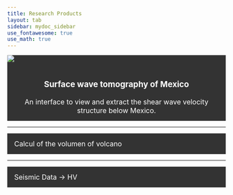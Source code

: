 ```yaml
---
title: Research Products
layout: tab
sidebar: mydoc_sidebar
use_fontawesome: true
use_math: true
---
```

<html>

<style>
.navbar1 {
  overflow: hidden;
  background-color: #333;
}

.navbar1 a {
  float: left;
  font-size: 16px;
  color: white;
  text-align: center;
  padding: 14px 16px;
  text-decoration: none;
}
</style>
<body>
  

<div class="navbar1">
  <div class="row content-row">
    <div class="col-12 col-sm-2">
      <img src="{{ site.baseurl }}/images/tomo.png">
    </div>
    <div class="col-12 col-sm-10 section" style="text-align:justify;">
     <a href="tomomex.html"> 
       <h3 >Surface wave tomography of Mexico</h3> 
       An interface to view and extract the shear wave velocity structure below Mexico.</a>
    </div> 
  </div>
</div> 
  
  <hr>
<div class="navbar1">
  <a href="Volcalume.html"> Calcul of the volumen of volcano</a>
</div> 

<hr>
<div class="navbar1">
  <a href="HV.html">Seismic Data -> HV</a>
</div> 
  
</body>
</html>

